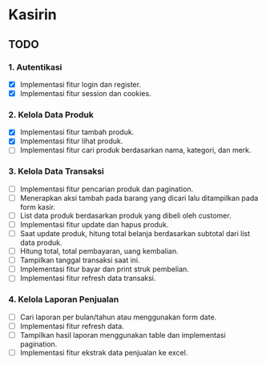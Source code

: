 # Kasirin

## TODO

### 1. Autentikasi
- [X] Implementasi fitur login dan register.
- [X] Implementasi fitur session dan cookies.

### 2. Kelola Data Produk
- [X] Implementasi fitur tambah produk.
- [X] Implementasi fitur lihat produk.
- [ ] Implementasi fitur cari produk berdasarkan nama, kategori, dan merk.

### 3. Kelola Data Transaksi
- [ ] Implementasi fitur pencarian produk dan pagination.
- [ ] Menerapkan aksi tambah pada barang yang dicari lalu ditampilkan
      pada form kasir.
- [ ] List data produk berdasarkan produk yang dibeli oleh customer.
- [ ] Implementasi fitur update dan hapus produk.
- [ ] Saat update produk, hitung total belanja berdasarkan subtotal dari list data produk.
- [ ] Hitung total, total pembayaran, uang kembalian.
- [ ] Tampilkan tanggal transaksi saat ini.
- [ ] Implementasi fitur bayar dan print struk pembelian.
- [ ] Implementasi fitur refresh data transaksi.

### 4. Kelola Laporan Penjualan
- [ ] Cari laporan per bulan/tahun atau menggunakan form date.
- [ ] Implementasi fitur refresh data.
- [ ] Tampilkan hasil laporan menggunakan table dan implementasi pagination.
- [ ] Implementasi fitur ekstrak data penjualan ke excel.